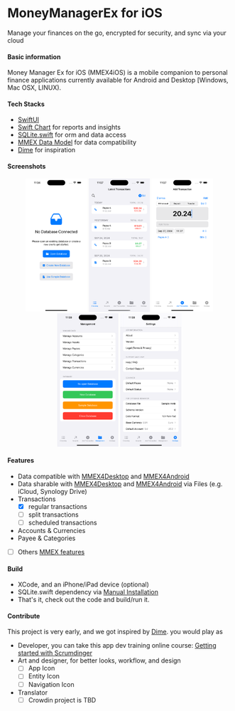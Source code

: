 # MoneyManagerEx for iOS
Manage your finances on the go, encrypted for security, and sync via your cloud

#### Basic information
Money Manager Ex for iOS (MMEX4iOS) is a mobile companion to personal finance applications currently available for Android and Desktop [Windows, Mac OSX, LINUX). 


#### Tech Stacks
- [SwiftUI](https://developer.apple.com/xcode/swiftui/)
- [Swift Chart](https://developer.apple.com/documentation/charts) for reports and insights
- [SQLite.swift](https://github.com/stephencelis/SQLite.swift) for orm and data access
- [MMEX Data Model](https://github.com/moneymanagerex/database) for data compatibility
- [Dime](https://github.com/rarfell/dimeApp) for inspiration

#### Screenshots

<p align="center">
  <img src="./Screenshots/iPhone15ProMax_start.png" height="300" />
  <img src="./Screenshots/iPhone15ProMax_landing.png" height="300" />
  <img src="./Screenshots/iPhone15ProMax_editTxn.png" height="300" />
  <img src="./Screenshots/iPhone15ProMax_mgmt.png" height="300" />
  <img src="./Screenshots/iPhone15ProMax_settings.png" height="300" />
</p>

#### Features
- Data compatible with [MMEX4Desktop](https://github.com/moneymanagerex/moneymanagerex) and [MMEX4Android](https://github.com/moneymanagerex/android-money-manager-ex/)
- Data sharable with [MMEX4Desktop](https://github.com/moneymanagerex/moneymanagerex) and [MMEX4Android](https://github.com/moneymanagerex/android-money-manager-ex/) via Files (e.g. iCloud, Synology Drive)
- Transactions
  - [X] regular transactions
  - [ ] split transactions
  - [ ] scheduled transactions
- Accounts & Currencies
- Payee & Categories
- [ ] Others [MMEX features](https://moneymanagerex.org/)

#### Build
- XCode, and an iPhone/iPad device (optional)
- SQLite.swift dependency via [Manual Installation](https://github.com/stephencelis/SQLite.swift?tab=readme-ov-file#manual)
- That's it, check out the code and build/run it.

#### Contribute

This project is very early, and we got inspired by [Dime](https://github.com/rarfell/dimeApp). you would play as

- Developer, you can take this app dev training online course: [Getting started with Scrumdinger](https://developer.apple.com/tutorials/app-dev-training/getting-started-with-scrumdinger)
- Art and designer, for better looks, workflow, and design
  - [ ] App Icon
  - [ ] Entity Icon
  - [ ] Navigation Icon
- Translator
  - [ ] Crowdin project is TBD
